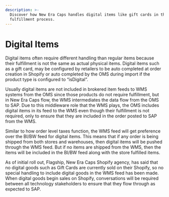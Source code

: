 ```yaml
---
description: >-
  Discover how New Era Caps handles digital items like gift cards in their order
  fulfillment process.
---
```


# Digital Items

Digital items often require different handling than regular items because their fulfillment is not the same as actual physical items. Digital items such as a gift card, may be configured by retailers to be auto completed at order creation in Shopify or auto completed by the OMS during import if the product type is configured to “isDigital”.

Usually digital items are not included in brokered item feeds to WMS systems from the OMS since those products do not require fulfillment, but in New Era Caps flow, the WMS intermediates the data flow from the OMS to SAP. Due to this middleware role that the WMS plays, the OMS includes digital items in its feed to the WMS even though their fulfillment is not required, only to ensure that they are included in the order posted to SAP from the WMS.

Similar to how order level taxes function, the WMS feed will get preference over the BI/BW feed for digital items. This means that if any order is being shipped from both stores and warehouses, then digital items will be pushed through the WMS feed. But if no items are shipped from the WMS, then the items will be included in the BI/BW feed along with the store fulfilled items.

As of initial roll out, Flagship, New Era Caps Shopify agency, has said that no digital goods such as Gift Cards are currently sold on their Shopify, so no special handling to include digital goods in the WMS feed has been made. When digital goods begin sales on Shopify, conversations will be required between all technology stakeholders to ensure that they flow through as expected to SAP.
